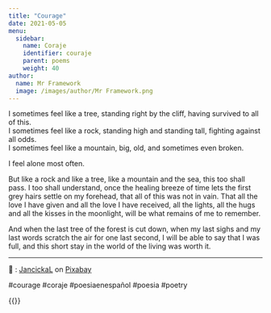 ```yaml
---
title: "Courage"
date: 2021-05-05
menu:
  sidebar:
    name: Coraje
    identifier: couraje
    parent: poems
    weight: 40
author:
  name: Mr Framework
  image: /images/author/Mr Framework.png
---
```


I sometimes feel like a tree, standing right by the cliff, having survived to all of this.  
I sometimes feel like a rock, standing high and standing tall, fighting against all odds.  
I sometimes feel like a mountain, big, old, and sometimes even broken.  

I feel alone most often.

But like a rock and like a tree, like a mountain and the sea, this too shall pass. I too shall understand, once the healing breeze of time lets the first grey hairs settle on my forehead, that all of this was not in vain. That all the love I have given and all the love I have received, all the lights, all the hugs and all the kisses in the moonlight, will be what remains of me to remember.

And when the last tree of the forest is cut down, when my last sighs and my last words scratch the air for one last second, I will be able to say that I was full, and this short stay in the world of the living was worth it.

---


📸 : [JancickaL](https://pixabay.com/users/jancickal-3757113/) on [Pixabay](https://pixabay.com/photos/pine-tree-branch-rock-needles-5541335/)

#courage #coraje #poesiaenespañol #poesia #poetry

{{<mastobutton>}}
